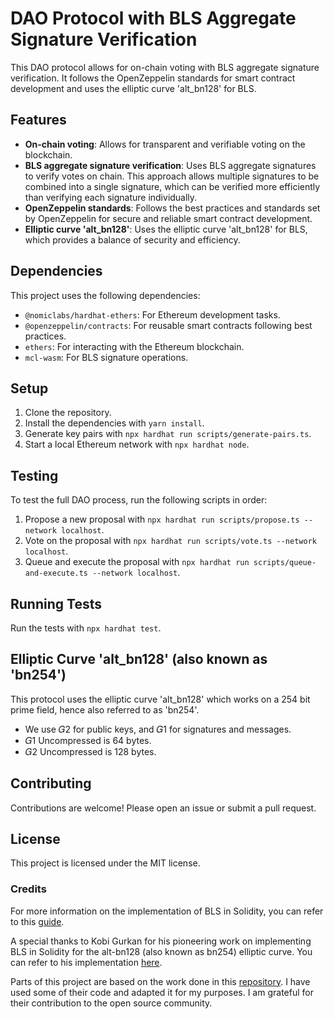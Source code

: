 # DAO Protocol with BLS Aggregate Signature Verification

This DAO protocol allows for on-chain voting with BLS aggregate signature verification. It follows the OpenZeppelin standards for smart contract development and uses the elliptic curve 'alt_bn128' for BLS.

## Features

- **On-chain voting**: Allows for transparent and verifiable voting on the blockchain.
- **BLS aggregate signature verification**: Uses BLS aggregate signatures to verify votes on chain. This approach allows multiple signatures to be combined into a single signature, which can be verified more efficiently than verifying each signature individually.
- **OpenZeppelin standards**: Follows the best practices and standards set by OpenZeppelin for secure and reliable smart contract development.
- **Elliptic curve 'alt_bn128'**: Uses the elliptic curve 'alt_bn128' for BLS, which provides a balance of security and efficiency.

## Dependencies

This project uses the following dependencies:

- `@nomiclabs/hardhat-ethers`: For Ethereum development tasks.
- `@openzeppelin/contracts`: For reusable smart contracts following best practices.
- `ethers`: For interacting with the Ethereum blockchain.
- `mcl-wasm`: For BLS signature operations.

## Setup

1. Clone the repository.
2. Install the dependencies with `yarn install`.
3. Generate key pairs with `npx hardhat run scripts/generate-pairs.ts`.
4. Start a local Ethereum network with `npx hardhat node`.

## Testing

To test the full DAO process, run the following scripts in order:

1. Propose a new proposal with `npx hardhat run scripts/propose.ts --network localhost`.
2. Vote on the proposal with `npx hardhat run scripts/vote.ts --network localhost`.
3. Queue and execute the proposal with `npx hardhat run scripts/queue-and-execute.ts --network localhost`.

## Running Tests

Run the tests with `npx hardhat test`.

## Elliptic Curve 'alt_bn128' (also known as 'bn254')

This protocol uses the elliptic curve 'alt_bn128' which works on a 254 bit prime field, hence also referred to as 'bn254'. 

- We use 𝐺2 for public keys, and 𝐺1 for signatures and messages.
- 𝐺1 Uncompressed is 64 bytes.
- 𝐺2 Uncompressed is 128 bytes.

## Contributing

Contributions are welcome! Please open an issue or submit a pull request.

## License

This project is licensed under the MIT license.

### Credits

For more information on the implementation of BLS in Solidity, you can refer to this [guide](https://hackmd.io/@liangcc/bls-solidity#Hash-function).

A special thanks to Kobi Gurkan for his pioneering work on implementing BLS in Solidity for the alt-bn128 (also known as bn254) elliptic curve. You can refer to his implementation [here](https://gist.github.com/kobigurk/b9142a4755691bb12df59fbe999c2a1f#file-bls_with_help-sol-L129-L154).

Parts of this project are based on the work done in this [repository](https://github.com/kilic/evmbls). I have used some of their code and adapted it for my purposes. I am grateful for their contribution to the open source community.